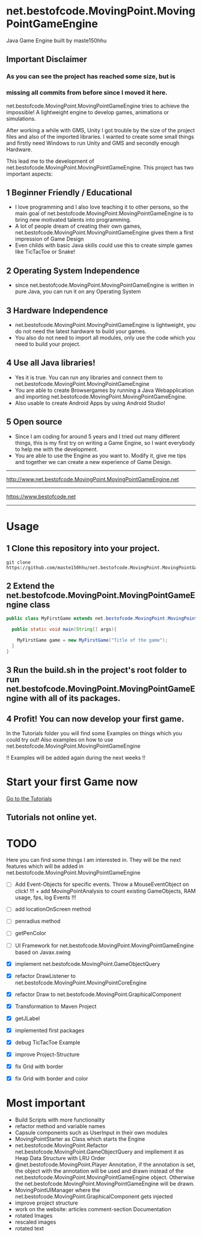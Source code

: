 # net.bestofcode.MovingPoint.MovingPointGameEngine
Java Game Engine built by maste150hhu

## Important Disclaimer
### As you can see the project has reached some size, but is
### missing all commits from before since I moved it here.


net.bestofcode.MovingPoint.MovingPointGameEngine tries to achieve the impossible! A lightweight engine to develop
games, animations or simulations.

After working a while with GMS, Unity I got trouble by the size of
the project files and also of the imported libraries. I wanted to
create some small things and firstly need Windows to run Unity and
GMS and secondly enough Hardware.

This lead me to the development of net.bestofcode.MovingPoint.MovingPointGameEngine. This project has
two important aspects:

## 1 Beginner Friendly / Educational
+ I love programming and I also love teaching it to other
  persons, so the main goal of net.bestofcode.MovingPoint.MovingPointGameEngine is to bring new
  motivated talents into programming.
+ A lot of people dream of creating their own games, net.bestofcode.MovingPoint.MovingPointGameEngine
  gives them a first impression of Game Design
+ Even childs with basic Java skills could use this to create simple games like TicTacToe or Snake!

## 2 Operating System Independence
+ since net.bestofcode.MovingPoint.MovingPointGameEngine is written in pure Java, you can run it
  on any Operating System

## 3 Hardware Independence
+ net.bestofcode.MovingPoint.MovingPointGameEngine is lightweight, you do not need the latest
  hardware to build your games.
+ You also do not need to import all modules, only use the
  code which you need to build your project.

## 4 Use all Java libraries!
+ Yes it is true. You can run any libraries and connect them
  to net.bestofcode.MovingPoint.MovingPointGameEngine
+ You are able to create Browsergames by running a Java Webapplication
  and importing net.bestofcode.MovingPoint.MovingPointGameEngine.
+ Also usable to create Android Apps by using Android Studio!

## 5 Open source
+ Since I am coding for around 5 years and I tried out many different things,
  this is my first try on writing a Game Engine, so I want everybody to
  help me with the development.
+ You are able to use the Engine as you want to. Modify it, give me tips
  and together we can create a new experience of Game Design.


__________________________
http://www.net.bestofcode.MovingPoint.MovingPointGameEngine.net
__________________________
https://www.bestofcode.net
__________________________

# Usage

## 1 Clone this repository into your project.

```
git clone https://github.com/maste150hhu/net.bestofcode.MovingPoint.MovingPointGameEngine
```

## 2 Extend the net.bestofcode.MovingPoint.MovingPointGameEngine class

```java
public class MyFirstGame extends net.bestofcode.MovingPoint.MovingPointGameEngine {

  public static void main(String[] args){

    MyFirstGame game = new MyFirstGame("Title of the game");
  }
}

```

## 3 Run the build.sh in the project's root folder to run net.bestofcode.MovingPoint.MovingPointGameEngine with all of its packages.

## 4 Profit! You can now develop your first game.

In the Tutorials folder you will find some Examples on things
which you could try out! Also examples on how to use net.bestofcode.MovingPoint.MovingPointGameEngine

!! Examples will be added again during the next weeks !!


# Start your first Game now
[Go to the Tutorials](http://movingpoint.net/tutorials.html)
## Tutorials not online yet.


# TODO
Here you can find some things I am interested in. They will be the next
features which will be added in net.bestofcode.MovingPoint.MovingPointGameEngine

* [ ] Add Event-Objects for specific events. Throw a MouseEventObject on click!
!!! + add MovingPointAnalysis to count existing GameObjects, RAM usage, fps, log Events !!!
* [ ] add locationOnScreen method
* [ ] penradius method
* [ ] getPenColor
* [ ] UI Framework for net.bestofcode.MovingPoint.MovingPointGameEngine based on Javax.swing
* [x] implement net.bestofcode.MovingPoint.GameObjectQuery
* [x] refactor DrawListener to net.bestofcode.MovingPoint.MovingPointCoreEngine
* [x] refactor Draw to net.bestofcode.MovingPoint.GraphicalComponent
* [x] Transformation to Maven Project
* [x] getJLabel
* [x] implemented first packages
* [x] debug TicTacToe Example
* [x] improve Project-Structure
* [x] fix Grid with border
* [x] fix Grid with border and color


# Most important
+ Build Scripts with more functionality
+ refactor method and variable names
+ Capsule components such as UserInput in their own modules
+ MovingPointStarter as Class which starts the Engine
+ net.bestofcode.MovingPoint.Refactor net.bestofcode.MovingPoint.GameObjectQuery and impllement it as Heap Data Structure with LRU Order
+ @net.bestofcode.MovingPoint.Player Annotation, if the annotation is set, the object with the annotation
  will be used and drawn instead of the net.bestofcode.MovingPoint.MovingPointGameEngine object. Otherwise the
  net.bestofcode.MovingPoint.MovingPointGameEngine will be drawn.
+ MovingPointUIManager where the net.bestofcode.MovingPoint.GraphicalComponent gets injected
+ improve project structure
+ work on the website:
  articles
  comment-section
  Documentation
+ rotated Images
+ rescaled images
+ rotated text
